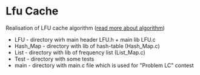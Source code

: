 # Lfu Cache
Realisation of LFU cache algorithm ([read more about algorithm](http://dhruvbird.com/lfu.pdf))
* LFU - directory wirh main header LFU.h + main lib LFU.c
* Hash_Map - directory with lib of hash-table (Hash_Map.c)
* List - directory with lib of frequency list (List_Map.c)
* Test - directory with some tests
* main - directory with main.c file which is used for "Problem LC" contest
